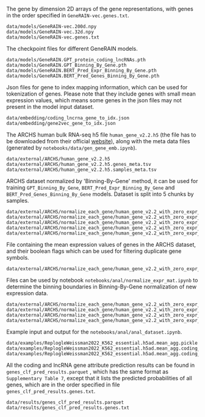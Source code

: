 The gene by dimension 2D arrays of the gene representations, with genes in the order specified in `GeneRAIN-vec.genes.txt`.

	data/models/GeneRAIN-vec.200d.npy
	data/models/GeneRAIN-vec.32d.npy
	data/models/GeneRAIN-vec.genes.txt

The checkpoint files for different GeneRAIN models.

	data/models/GeneRAIN.GPT_protein_coding_lncRNAs.pth
	data/models/GeneRAIN.GPT_Binning_By_Gene.pth
	data/models/GeneRAIN.BERT_Pred_Expr_Binning_By_Gene.pth
	data/models/GeneRAIN.BERT_Pred_Genes_Binning_By_Gene.pth
	
Json files for gene to index mapping information, which can be used for tokenization of genes. Please note that they include genes with small mean expression values, which means some genes in the json files may not present in the model input dataset.

	data/embedding/coding_lncrna_gene_to_idx.json
	data/embedding/gene2vec_gene_to_idx.json
	

The ARCHS human bulk RNA-seq h5 file `human_gene_v2.2.h5` (the file has to be downloaded from their official [website](https://maayanlab.cloud/archs4/download.html)),  along with the meta data files (generated by `notebooks/data/gen_gene_emb.ipynb`). 

	data/external/ARCHS/human_gene_v2.2.h5
	data/external/ARCHS/human_gene_v2.2.h5.genes_meta.tsv
	data/external/ARCHS/human_gene_v2.2.h5.samples_meta.tsv


ARCHS dataset normalized by 'Binning-By-Gene' method, it can be used for training `GPT_Binning_By_Gene`, `BERT_Pred_Expr_Binning_By_Gene` and `BERT_Pred_Genes_Binning_By_Gene` models. Dataset is split into 5 chunks by samples.

	data/external/ARCHS/normalize_each_gene/human_gene_v2.2_with_zero_expr_genes_bin_tot2000_final_gene2vec_chunk_0.npy
	data/external/ARCHS/normalize_each_gene/human_gene_v2.2_with_zero_expr_genes_bin_tot2000_final_gene2vec_chunk_1.npy
	data/external/ARCHS/normalize_each_gene/human_gene_v2.2_with_zero_expr_genes_bin_tot2000_final_gene2vec_chunk_2.npy
	data/external/ARCHS/normalize_each_gene/human_gene_v2.2_with_zero_expr_genes_bin_tot2000_final_gene2vec_chunk_3.npy
	data/external/ARCHS/normalize_each_gene/human_gene_v2.2_with_zero_expr_genes_bin_tot2000_final_gene2vec_chunk_4.npy
	
File containing the mean expression values of genes in the ARCHS dataset, and their boolean flags which can be used for filtering duplicate gene symbols.

	data/external/ARCHS/normalize_each_gene/human_gene_v2.2_with_zero_expr_genes.gene_stat_filt_on_z_dup.tsv

Files can be used by notebook `notebooks/anal/normalize_expr_mat.ipynb` to determine the binning boundaries in Binning-By-Gene normalization of new expression data.

	data/external/ARCHS/normalize_each_gene/human_gene_v2.2_with_zero_expr_genes_bin_tot2000_gene2vec_0.005_subsampled.gene_symbols.txt
	data/external/ARCHS/normalize_each_gene/human_gene_v2.2_with_zero_expr_genes_bin_tot2000_gene2vec_0.005_subsampled.npy
	data/external/ARCHS/normalize_each_gene/human_gene_v2.2_with_zero_expr_genes_bin_tot2000_coding_lncrna_0.005_subsampled.npy
	data/external/ARCHS/normalize_each_gene/human_gene_v2.2_with_zero_expr_genes_bin_tot2000_coding_lncrna_0.005_subsampled.gene_symbols.txt
	
Example input and output for the `notebooks/anal/anal_dataset.ipynb`.

	data/examples/ReplogleWeissman2022_K562_essential.h5ad.mean_agg.pickle
	data/examples/ReplogleWeissman2022_K562_essential.h5ad.mean_agg.coding_lncrna.binned.tsv
	data/examples/ReplogleWeissman2022_K562_essential.h5ad.mean_agg.coding_lncrna.binned.pkl
	
All the coding and lncRNA gene attribute prediction results can be found in `genes_clf_pred_results.parquet` , which has the same format as `Supplementary Table 7`, except that it lists the predicted probabilities of all genes, which are in the order specified in file `genes_clf_pred_results.genes.txt`.

	data/results/genes_clf_pred_results.parquet
	data/results/genes_clf_pred_results.genes.txt
